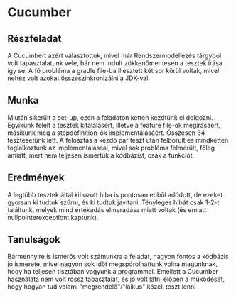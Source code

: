 # Cucumber

## Részfeladat
A Cucumbert azért választottuk, mivel már Rendszermodellezés tárgyból volt tapasztalatunk vele, bár nem indult zökkenőmentesen a tesztek írása így se. A fő probléma a gradle file-ba illesztett két sor körül voltak, mivel nehéz volt azokat összeszinkronizálni a JDK-val. 

## Munka 
Miután sikerült a set-up, ezen a feladaton ketten kezdtünk el dolgozni. Egyikünk felelt a tesztek kitalálásért, illetve a feature file-ok megírásáért, másikunk meg a stepdefinition-ök implementálásáért. Összesen 34 tesztesetünk lett. A felosztás a kezdő pár teszt után felborult és mindketten foglalkoztunk az implementálással, mivel sok probléma felmerült, főleg amiatt, mert nem teljesen ismertük a kódbázist, csak a funkciót. 

## Eredmények
A legtöbb tesztek által kihozott hiba is pontosan ebből adódott, de ezeket gyorsan ki tudtuk szűrni, és ki tudtuk javítani. Tényleges hibát csak 1-2-t találtunk, melyek mind értékadás elmaradása miatt voltak (és emiatt nullpointerexceptiont kaptunk).

## Tanulságok
Bármennyire is ismerős volt számunkra a feladat, nagyon fontos a kódbázis jó ismerete, mivel nagyon sok időt megspórolhattunk volna magunknak, hogy ha teljesen tisztában vagyunk a programmal. Emellett a Cucumber használata nem volt rossz tapasztalat, és jó volt látni élőben a működését, hogy hogyan tud valami "megrendelő"/"laikus" közeli teszt lenni